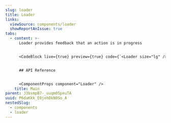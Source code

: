 ```yaml
---
slug: loader
title: Loader
links:
  viewSource: components/loader
  showReportAnIssue: true
tabs:
  - content: >-
      Loader provides feedback that an action is in progress


      <CodeBlock live={true} preview={true} code={`<Loader size="lg" />`} language={"tsx"} />


      ## API Reference


      <ComponentProps component="Loader" />
    title: Main
parent: J3bsmpB7-_uuqm05peuTA
uuid: P6daKkk_E0jehDkN0So_A
nestedSlug:
  - components
  - loader
---
```

